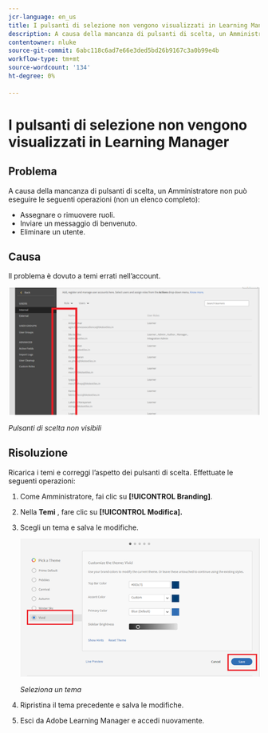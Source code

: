 ```yaml
---
jcr-language: en_us
title: I pulsanti di selezione non vengono visualizzati in Learning Manager
description: A causa della mancanza di pulsanti di scelta, un Amministratore non può assegnare o rimuovere ruoli, inviare un messaggio di benvenuto o eliminare un utente.
contentowner: nluke
source-git-commit: 6abc118c6ad7e66e3ded5bd26b9167c3a0b99e4b
workflow-type: tm+mt
source-wordcount: '134'
ht-degree: 0%

---
```




# I pulsanti di selezione non vengono visualizzati in Learning Manager

## Problema

A causa della mancanza di pulsanti di scelta, un Amministratore non può eseguire le seguenti operazioni (non un elenco completo):

* Assegnare o rimuovere ruoli.
* Inviare un messaggio di benvenuto.
* Eliminare un utente.

## Causa

Il problema è dovuto a temi errati nell’account.

![](assets/radio-buttons.png)

*Pulsanti di scelta non visibili*

## Risoluzione

Ricarica i temi e correggi l’aspetto dei pulsanti di scelta. Effettuate le seguenti operazioni:

1. Come Amministratore, fai clic su **[!UICONTROL Branding]**.
1. Nella **Temi** , fare clic su **[!UICONTROL Modifica].**
1. Scegli un tema e salva le modifiche.

   ![](assets/set-themes.png)

   *Seleziona un tema*

1. Ripristina il tema precedente e salva le modifiche.
1. Esci da Adobe Learning Manager e accedi nuovamente.
